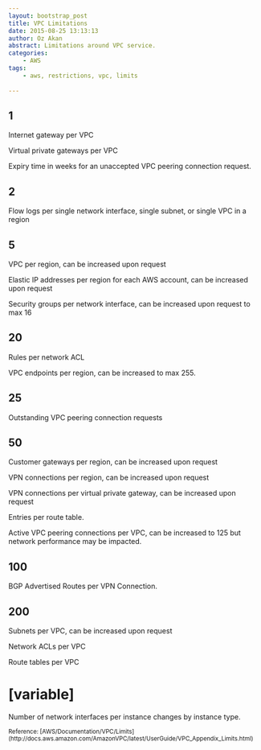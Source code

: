 ```yaml
---
layout: bootstrap_post
title: VPC Limitations
date: 2015-08-25 13:13:13
author: Oz Akan
abstract: Limitations around VPC service.
categories:
    - AWS
tags:
    - aws, restrictions, vpc, limits 
    
---
```


## 1
Internet gateway per VPC

Virtual private gateways per VPC

Expiry time in weeks for an unaccepted VPC peering connection request.

## 2
Flow logs per single network interface, single subnet, or single VPC in a region

## 5
VPC per region, can be increased upon request

Elastic IP addresses per region for each AWS account, can be increased upon request

Security groups per network interface, can be increased upon request to max 16

## 20
Rules per network ACL

VPC endpoints per region, can be increased to max 255.

## 25
Outstanding VPC peering connection requests

## 50
Customer gateways per region, can be increased upon request

VPN connections per region, can be increased upon request

VPN connections per virtual private gateway, can be increased upon request

Entries per route table.

Active VPC peering connections per VPC, can be increased to 125 but network performance may be impacted.

## 100
BGP Advertised Routes per VPN Connection.

## 200
Subnets per VPC, can be increased upon request

Network ACLs per VPC

Route tables per VPC

# [variable]
Number of network interfaces per instance changes by instance type.

<sub>
Reference: [AWS/Documentation/VPC/Limits](http://docs.aws.amazon.com/AmazonVPC/latest/UserGuide/VPC_Appendix_Limits.html)
</sub>